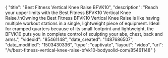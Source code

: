 {
    "title": "Best Fitness Vertical Knee Raise BFVK10",
    "description": "Reach your upper limits with the Best Fitness BFVK10 Vertical Knee Raise.\nOwning the Best Fitness BFVK10 Vertical Knee Raise is like having multiple workout stations in a single, lightweight piece of equipment. Ideal for cramped quarters because of its small footprint and lightweight, the BFVK10 puts you in complete control of sculpting your abs, chest, back and arms.",
    "videoid": "85461148",
    "date_created": "1487686507",
    "date_modified": "1503430336",
    "type": "captivate",
    "layout": "video",
    "url": "\/v\/best-fitness-vertical-knee-raise-bfvk10-bodysolid-com\/85461148"
}